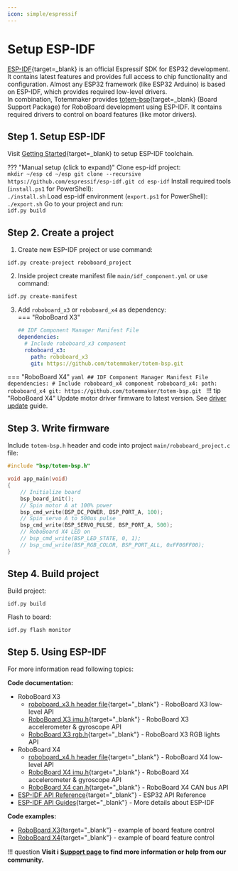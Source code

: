 ```yaml
---
icon: simple/espressif
---
```


# Setup ESP-IDF

[ESP-IDF](https://github.com/espressif/esp-idf){target=_blank} is an official Espressif SDK for ESP32 development. It contains latest features and provides full access to chip functionality and configuration. Almost any ESP32 framework (like ESP32 Arduino) is based on ESP-IDF, which provides required low-level drivers.  
In combination, Totemmaker provides [totem-bsp](https://github.com/totemmaker/totem-bsp){target=_blank} (Board Support Package) for RoboBoard development using ESP-IDF. It contains required drivers to control on board features (like motor drivers).

## Step 1. Setup ESP-IDF

Visit [Getting Started](https://docs.espressif.com/projects/esp-idf/en/latest/esp32/get-started/){target=_blank} to setup ESP-IDF toolchain.

??? "Manual setup (click to expand)"
    Clone esp-idf project:  
    ```
    mkdir ~/esp
    cd ~/esp
    git clone --recursive https://github.com/espressif/esp-idf.git
    cd esp-idf
    ```
    Install required tools (`install.ps1` for PowerShell):  
    ```
    ./install.sh
    ```
    Load esp-idf environment (`export.ps1` for PowerShell):
    ```
    ./export.sh
    ```
    Go to your project and run:  
    ```
    idf.py build
    ```

## Step 2. Create a project

1. Create new ESP-IDF project or use command:  
```
idf.py create-project roboboard_project
```
2. Inside project create manifest file `main/idf_component.yml` or use command:  
```
idf.py create-manifest
```
3. Add `roboboard_x3` or `roboboard_x4` as dependency:  
=== "RoboBoard X3"
    ```yaml
    ## IDF Component Manager Manifest File
    dependencies:
      # Include roboboard_x3 component
      roboboard_x3:
        path: roboboard_x3
        git: https://github.com/totemmaker/totem-bsp.git
    ```
=== "RoboBoard X4"
    ```yaml
    ## IDF Component Manager Manifest File
    dependencies:
      # Include roboboard_x4 component
      roboboard_x4:
        path: roboboard_x4
        git: https://github.com/totemmaker/totem-bsp.git
    ```
    !!! tip "RoboBoard X4"
        Update motor driver firmware to latest version. See [driver update](../roboboard-x4/index.md#driver-update) guide.

## Step 3. Write firmware

Include `totem-bsp.h` header and code into project `main/roboboard_project.c` file:  
```c
#include "bsp/totem-bsp.h"

void app_main(void)
{
    // Initialize board
    bsp_board_init();
    // Spin motor A at 100% power
    bsp_cmd_write(BSP_DC_POWER, BSP_PORT_A, 100);
    // Spin servo A to 500us pulse
    bsp_cmd_write(BSP_SERVO_PULSE, BSP_PORT_A, 500);
    // RoboBoard X4 LED on
    // bsp_cmd_write(BSP_LED_STATE, 0, 1);
    // bsp_cmd_write(BSP_RGB_COLOR, BSP_PORT_ALL, 0xFF00FF00);
}
```

## Step 4. Build project

Build project:  
```
idf.py build
```

Flash to board:  
```
idf.py flash monitor
```

## Step 5. Using ESP-IDF

For more information read following topics:  

**Code documentation:**

- RoboBoard X3
    - [roboboard_x3.h header file](https://github.com/totemmaker/totem-bsp/blob/master/roboboard_x3/include/bsp/roboboard_x3.h){target="_blank"} - RoboBoard X3 low-level API
    - [RoboBoard X3 imu.h](https://github.com/totemmaker/totem-bsp/blob/master/roboboard_x3/include/bsp/imu.h){target="_blank"} - RoboBoard X3 accelerometer & gyroscope API
    - [RoboBoard X3 rgb.h](https://github.com/totemmaker/totem-bsp/blob/master/roboboard_x3/include/bsp/rgb.h){target="_blank"} - RoboBoard X3 RGB lights API
- RoboBoard X4
    - [roboboard_x4.h header file](https://github.com/totemmaker/totem-bsp/blob/master/roboboard_x4/include/bsp/roboboard_x4.h){target="_blank"} - RoboBoard X4 low-level API
    - [RoboBoard X4 imu.h](https://github.com/totemmaker/totem-bsp/blob/master/roboboard_x4/include/bsp/imu.h){target="_blank"} - RoboBoard X4 accelerometer & gyroscope API
    - [RoboBoard X4 can.h](https://github.com/totemmaker/totem-bsp/blob/master/roboboard_x4/include/bsp/can.h){target="_blank"} - RoboBoard X4 CAN bus API
- [ESP-IDF API Reference](https://docs.espressif.com/projects/esp-idf/en/latest/esp32/api-reference/index.html){target="_blank"} - ESP32 API Reference
- [ESP-IDF API Guides](https://docs.espressif.com/projects/esp-idf/en/latest/esp32/api-guides/index.html){target="_blank"} - More details about ESP-IDF

**Code examples:**

- [RoboBoard X3](https://github.com/totemmaker/totem-bsp/blob/master/examples/x3_board/main/main.c){target="_blank"} - example of board feature control
- [RoboBoard X4](https://github.com/totemmaker/totem-bsp/blob/master/examples/x4_board/main/main.c){target="_blank"} - example of board feature control

!!! question
    **Visit :information_source: [Support page](../support.md) to find more information or help from our community.**